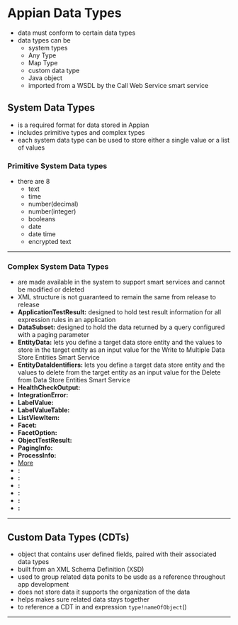 # Appian Data Types

- data must conform to certain data types
- data types can be
    - system types
    - Any Type
    - Map Type
    - custom data type 
    - Java object
    - imported from a WSDL by the Call Web Service smart service

## System Data Types
- is a required format for data stored in Appian
- includes primitive types and complex types
- each system data type can be used to store either a single value or a list of values

### Primitive System Data types
- there are 8 
    - text
    - time
    - number(decimal)
    - number(integer)
    - booleans
    - date
    - date time
    - encrypted text
---
### Complex System Data Types
- are made available in the system to support smart services and cannot be modified or deleted
- XML structure is not guaranteed to remain the same from release to release
- **ApplicationTestResult:** designed to hold test result information for all expression rules in an application
- **DataSubset:** designed to hold the data returned by a query configured with a paging parameter
- **EntityData:** lets you define a target data store entity and the values to store in the target entity as an input value for the Write to Multiple Data Store Entities Smart Service
- **EntityDataIdentifiers:** lets you define a target data store entity and the values to delete from the target entity as an input value for the Delete from Data Store Entities Smart Service
- **HealthCheckOutput:**
- **IntegrationError:**
- **LabelValue:**
- **LabelValueTable:**
- **ListViewItem:**
- **Facet:**
- **FacetOption:**
- **ObjectTestResult:**
- **PagingInfo:**
- **ProcessInfo:**
- [More](https://docs.appian.com/suite/help/23.4/Appian_Data_Types.html)
- **:**
- **:**
- **:**
- **:**
- **:**
- **:**
---

## Custom Data Types (CDTs)
- object that contains user defined fields, paired with their associated data types
- built from an XML Schema Definition (XSD)
- used to group related data ponits to be usde as a reference throughout app development
- does not store data it supports the organization of the data
- helps makes sure related data stays together
- to reference a CDT in and expression `type!nameOfObject`()

---

